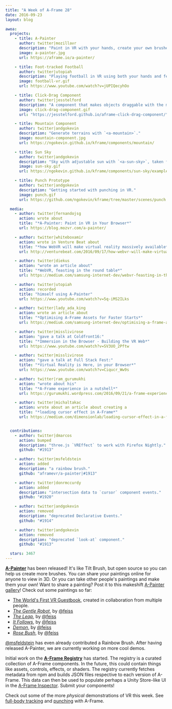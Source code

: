 ```yaml
---
title: "A Week of A-Frame 28"
date: 2016-09-23
layout: blog

awoa:
  projects:
    - title: A-Painter
      author: twitter|mozillavr
      description: "Paint in VR with your hands, create your own brushes, and share your paintings over the Web! ([code](https://github.com/aframevr/a-painter))"
      image: a-painter.jpg
      url: https://aframe.io/a-painter/

    - title: Foot-tracked Football
      author: twitter|utopiah
      description: "Playing football in VR using both your hands and feet, full-body tracking."
      image: football-vr.gif
      url: https://www.youtube.com/watch?v=jUPIQecyhOo

    - title: Click-Drag Component
      author: twitter|jesstelford
      description: "A component that makes objects draggable with the mouse cursor."
      image: click-drag-component.gif
      url: "https://jesstelford.github.io/aframe-click-drag-component/"

    - title: Mountain Component
      author: twitter|andgokevin
      description: "Generate terrains with `<a-mountain>`."
      image: mountain-component.jpg
      url: https://ngokevin.github.io/kframe/components/mountain/

    - title: Sun Sky
      author: twitter|andgokevin
      description: "Sky with adjustable sun with `<a-sun-sky>`, taken from the A-Frame shader example. ([code](https://github.com/ngokevin/kframe/tree/master/components/sun-sky/))"
      image: sun-sky.gif
      url: https://ngokevin.github.io/kframe/components/sun-sky/examples/sun-position/

    - title: Punch Prototype
      author: twitter|andgokevin
      description: "Getting started with punching in VR."
      image: punch.gif
      url: https://github.com/ngokevin/kframe/tree/master/scenes/punch

  media:
    - author: twitter|fernandojsg
      action: wrote about
      title: "*A-Painter: Paint in VR in Your Browser*"
      url: https://blog.mozvr.com/a-painter/

    - author: twitter|whiteboxamir
      action: wrote in Venture Beat about
      title: "*how WebVR will make virtual reality massively available*"
      url: http://venturebeat.com/2016/09/17/how-webvr-will-make-virtual-reality-massively-available/

    - author: twitter|diekus
      action: "wrote an article about"
      title: "*WebVR, feasting in the round table*"
      url: https://medium.com/samsung-internet-dev/webvr-feasting-in-the-round-table-f51a16bf5f40

    - author: twitter|utopiah
      action: recorded
      title: "himself using A-Painter"
      url: https://www.youtube.com/watch?v=5q-iMS2ILks

    - author: twitter|lady_ada_king
      action: wrote an article about
      title: "*Optimising A-Frame Assets for Faster Starts*"
      url: https://medium.com/samsung-internet-dev/optimising-a-frame-assets-for-faster-starts-4ec3bd35c6fc

    - author: twitter|misslivirose
      action: "gave a talk at Coldfront16:"
      title: "*Immersion in the Browser - Building the VR Web*"
      url: https://www.youtube.com/watch?v=SV3UO_2Pftw

    - author: twitter|misslivirose
      action: "gave a talk at Full Stack Fest:"
      title: "*Virtual Reality is Here, in your Browser*"
      url: https://www.youtube.com/watch?v=Ciqucr_Ww9s

    - author: twitter|ram_gurumukhi
      action: "wrote about his"
      title: "*A-Frame experience in a nutshell*"
      url: https://gurumukhi.wordpress.com/2016/09/21/a-frame-experience/

    - author: twitter|michaltakac
      action: wrote about an article about creating a
      title: "*loading cursor effect in A-Frame*"
      url: https://medium.com/dimensionlab/loading-cursor-effect-in-a-frame-909be259800e


  contributions:
    - author: twitter|dmarcos
      action: bumped
      description: "three.js `VREffect` to work with Firefox Nightly."
      github: "#1913"

    - author: twitter|msfeldstein
      action: added
      description: "a rainbow brush."
      github: "aframevr/a-painter|#1913"

    - author: twitter|donrmccurdy
      action: added
      description: "intersection data to `cursor` component events."
      github: "#1920"

    - author: twitter|andgokevin
      action: removed
      description: "deprecated Declarative Events."
      github: "#1914"

    - author: twitter|andgokevin
      action: removed
      description: "deprecated `look-at` component."
      github: "#1913"

  stars: 3467
---
```


[**A-Painter**](https://blog.mozvr.com/a-painter/) has been released! It's like
Tilt Brush, but open source so you can help us create more brushes. You can
share your paintings online for anyone to view in 3D. Or you can take other
people's paintings and make them your own! Want to share a painting?  Post it
to this makeshift [A-Painter gallery](https://github.com/aframevr/a-painter/issues/99)! Check
out some paintings so far:

- [The World's First VR Guestbook](https://aframe.io/a-painter/?url=https://ucarecdn.com/69c16e90-ee65-410c-82f6-23bf1ecc6d2f/), created in collaboration from multiple people.
- [*The Gentle Robot*](https://aframe.io/a-painter/?url=https://ucarecdn.com/69c16e90-ee65-410c-82f6-23bf1ecc6d2f/), by [@feiss](https://twitter.com/feiss)
- [*The Leap*](https://aframe.io/a-painter/?url=https://ucarecdn.com/bacf6186-96b1-404c-9751-e955ece04919/), by [@feiss](https://twitter.com/feiss)
- [*It Follows*](https://aframe.io/a-painter/?url=https://ucarecdn.com/c9c89a30-7259-46aa-9b02-64b72adb3fb2/), by [@feiss](https://twitter.com/feiss)
- [*Demon*](https://aframe.io/a-painter/?url=https://ucarecdn.com/d939bcb0-bc69-4600-a5d2-3e0b47e0639c/), by [@feiss](https://twitter.com/feiss)
- [*Rose Bush*](https://aframe.io/a-painter/?url=https://ucarecdn.com/3f92dffd-1c66-400d-898a-9a9decd5f07a/), by [@feiss](https://twitter.com/feiss)

[@msfeldstein](https://twitter.com/msfeldstein) has even already contributed a
Rainbow Brush. After having released A-Painter, we are currently working on
more cool demos.

Initial work on the [**A-Frame Registry**](https://github.com/aframevr/aframe-registry) has
started. The registry is a curated collection of A-Frame components. In the future,
this could contain things like assets, controls, effects, or shaders. The
registry currently fetches metadata from npm and builds JSON files respective
to each version of A-Frame. This data can then be used to populate perhaps a
Unity Store-like UI in the [A-Frame
Inspector](https://github.com/aframevr/aframe-inspector). Submit your components!

Check out some of the more *physical* demonstrations of VR this week. See
[full-body tracking](https://www.youtube.com/watch?v=jUPIQecyhOo) and
[punching](https://twitter.com/andgokevin/status/779428404563095553) with
A-Frame.
